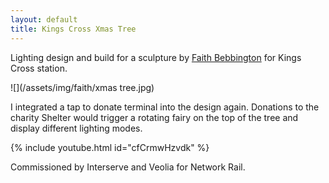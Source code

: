 ```yaml
---
layout: default
title: Kings Cross Xmas Tree
---
```


Lighting design and build for a sculpture by [Faith Bebbington](https://faithbebbington.co.uk) for Kings Cross station.

![](/assets/img/faith/xmas tree.jpg)

I integrated a tap to donate terminal into the design again. Donations to the charity Shelter would trigger a rotating fairy on the top of the tree and display different lighting modes.

{% include youtube.html id="cfCrmwHzvdk" %}

Commissioned by Interserve and Veolia for Network Rail.
